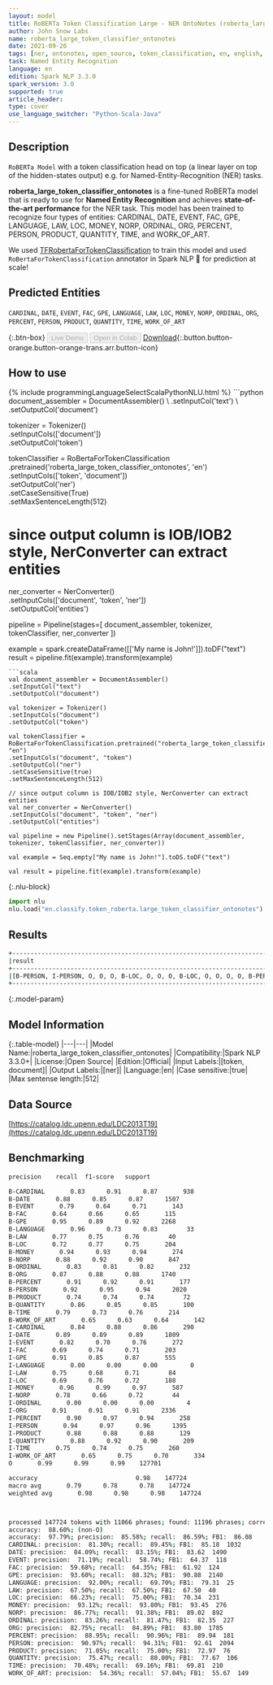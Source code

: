 ```yaml
---
layout: model
title: RoBERTa Token Classification Large - NER OntoNotes (roberta_large_token_classifier_ontonotes)
author: John Snow Labs
name: roberta_large_token_classifier_ontonotes
date: 2021-09-26
tags: [ner, ontonotes, open_source, token_classification, en, english, roberta]
task: Named Entity Recognition
language: en
edition: Spark NLP 3.3.0
spark_version: 3.0
supported: true
article_header:
type: cover
use_language_switcher: "Python-Scala-Java"
---
```


## Description

`RoBERTa Model` with a token classification head on top (a linear layer on top of the hidden-states output) e.g. for Named-Entity-Recognition (NER) tasks.


**roberta_large_token_classifier_ontonotes** is a fine-tuned RoBERTa model that is ready to use for **Named Entity Recognition** and achieves **state-of-the-art performance** for the NER task. This model has been trained to recognize four types of entities: CARDINAL, DATE, EVENT, FAC, GPE, LANGUAGE, LAW, LOC, MONEY, NORP, ORDINAL, ORG, PERCENT, PERSON, PRODUCT, QUANTITY, TIME, and WORK_OF_ART.

We used [TFRobertaForTokenClassification](https://huggingface.co/transformers/model_doc/roberta.html#tfrobertafortokenclassification) to train this model and used `RoBertaForTokenClassification` annotator in Spark NLP 🚀 for prediction at scale!

## Predicted Entities

`CARDINAL`, `DATE`, `EVENT`, `FAC`, `GPE`, `LANGUAGE`, `LAW`, `LOC`, `MONEY`, `NORP`, `ORDINAL`, `ORG`, `PERCENT`, `PERSON`, `PRODUCT`, `QUANTITY`, `TIME`, `WORK_OF_ART`

{:.btn-box}
<button class="button button-orange" disabled>Live Demo</button>
<button class="button button-orange" disabled>Open in Colab</button>
[Download](https://s3.amazonaws.com/auxdata.johnsnowlabs.com/public/models/roberta_large_token_classifier_ontonotes_en_3.3.0_3.0_1632675516479.zip){:.button.button-orange.button-orange-trans.arr.button-icon}

## How to use



<div class="tabs-box" markdown="1">
{% include programmingLanguageSelectScalaPythonNLU.html %}
```python
document_assembler = DocumentAssembler() \
.setInputCol('text') \
.setOutputCol('document')

tokenizer = Tokenizer() \
.setInputCols(['document']) \
.setOutputCol('token')

tokenClassifier = RoBertaForTokenClassification \
.pretrained('roberta_large_token_classifier_ontonotes', 'en') \
.setInputCols(['token', 'document']) \
.setOutputCol('ner') \
.setCaseSensitive(True) \
.setMaxSentenceLength(512)

# since output column is IOB/IOB2 style, NerConverter can extract entities
ner_converter = NerConverter() \
.setInputCols(['document', 'token', 'ner']) \
.setOutputCol('entities')

pipeline = Pipeline(stages=[
document_assembler, 
tokenizer,
tokenClassifier,
ner_converter
])

example = spark.createDataFrame([['My name is John!']]).toDF("text")
result = pipeline.fit(example).transform(example)
```
```scala
val document_assembler = DocumentAssembler() 
.setInputCol("text") 
.setOutputCol("document")

val tokenizer = Tokenizer() 
.setInputCols("document") 
.setOutputCol("token")

val tokenClassifier = RoBertaForTokenClassification.pretrained("roberta_large_token_classifier_ontonotes", "en")
.setInputCols("document", "token")
.setOutputCol("ner")
.setCaseSensitive(true)
.setMaxSentenceLength(512)

// since output column is IOB/IOB2 style, NerConverter can extract entities
val ner_converter = NerConverter() 
.setInputCols("document", "token", "ner") 
.setOutputCol("entities")

val pipeline = new Pipeline().setStages(Array(document_assembler, tokenizer, tokenClassifier, ner_converter))

val example = Seq.empty["My name is John!"].toDS.toDF("text")

val result = pipeline.fit(example).transform(example)
```


{:.nlu-block}
```python
import nlu
nlu.load("en.classify.token_roberta.large_token_classifier_ontonotes").predict("""My name is John!""")
```

</div>

## Results

```bash
+------------------------------------------------------------------------------------+
|result                                                                              |
+------------------------------------------------------------------------------------+
|[B-PERSON, I-PERSON, O, O, O, B-LOC, O, O, O, B-LOC, O, O, O, O, B-PERSON, O, O, O, O, B-LOC]|
+------------------------------------------------------------------------------------+
```

{:.model-param}
## Model Information

{:.table-model}
|---|---|
|Model Name:|roberta_large_token_classifier_ontonotes|
|Compatibility:|Spark NLP 3.3.0+|
|License:|Open Source|
|Edition:|Official|
|Input Labels:|[token, document]|
|Output Labels:|[ner]|
|Language:|en|
|Case sensitive:|true|
|Max sentense length:|512|

## Data Source

[https://catalog.ldc.upenn.edu/LDC2013T19](https://catalog.ldc.upenn.edu/LDC2013T19)

## Benchmarking

```bash
precision    recall  f1-score   support

B-CARDINAL       0.83      0.91      0.87       938
B-DATE       0.88      0.85      0.87      1507
B-EVENT       0.79      0.64      0.71       143
B-FAC       0.64      0.66      0.65       115
B-GPE       0.95      0.89      0.92      2268
B-LANGUAGE       0.96      0.73      0.83        33
B-LAW       0.77      0.75      0.76        40
B-LOC       0.72      0.77      0.75       204
B-MONEY       0.94      0.93      0.94       274
B-NORP       0.88      0.92      0.90       847
B-ORDINAL       0.83      0.81      0.82       232
B-ORG       0.87      0.88      0.88      1740
B-PERCENT       0.91      0.92      0.91       177
B-PERSON       0.92      0.95      0.94      2020
B-PRODUCT       0.74      0.74      0.74        72
B-QUANTITY       0.86      0.85      0.85       100
B-TIME       0.79      0.73      0.76       214
B-WORK_OF_ART       0.65      0.63      0.64       142
I-CARDINAL       0.84      0.88      0.86       290
I-DATE       0.89      0.89      0.89      1809
I-EVENT       0.82      0.70      0.76       272
I-FAC       0.69      0.74      0.71       203
I-GPE       0.91      0.85      0.87       555
I-LANGUAGE       0.00      0.00      0.00         0
I-LAW       0.75      0.68      0.71        84
I-LOC       0.69      0.76      0.72       188
I-MONEY       0.96      0.99      0.97       587
I-NORP       0.78      0.66      0.72        44
I-ORDINAL       0.00      0.00      0.00         4
I-ORG       0.91      0.91      0.91      2336
I-PERCENT       0.90      0.97      0.94       258
I-PERSON       0.94      0.97      0.96      1395
I-PRODUCT       0.88      0.88      0.88       129
I-QUANTITY       0.88      0.92      0.90       209
I-TIME       0.75      0.74      0.75       260
I-WORK_OF_ART       0.65      0.75      0.70       334
O       0.99      0.99      0.99    127701

accuracy                           0.98    147724
macro avg       0.79      0.78      0.78    147724
weighted avg       0.98      0.98      0.98    147724



processed 147724 tokens with 11066 phrases; found: 11196 phrases; correct: 9582.
accuracy:  88.60%; (non-O)
accuracy:  97.79%; precision:  85.58%; recall:  86.59%; FB1:  86.08
CARDINAL: precision:  81.30%; recall:  89.45%; FB1:  85.18  1032
DATE: precision:  84.09%; recall:  83.15%; FB1:  83.62  1490
EVENT: precision:  71.19%; recall:  58.74%; FB1:  64.37  118
FAC: precision:  59.68%; recall:  64.35%; FB1:  61.92  124
GPE: precision:  93.60%; recall:  88.32%; FB1:  90.88  2140
LANGUAGE: precision:  92.00%; recall:  69.70%; FB1:  79.31  25
LAW: precision:  67.50%; recall:  67.50%; FB1:  67.50  40
LOC: precision:  66.23%; recall:  75.00%; FB1:  70.34  231
MONEY: precision:  93.12%; recall:  93.80%; FB1:  93.45  276
NORP: precision:  86.77%; recall:  91.38%; FB1:  89.02  892
ORDINAL: precision:  83.26%; recall:  81.47%; FB1:  82.35  227
ORG: precision:  82.75%; recall:  84.89%; FB1:  83.80  1785
PERCENT: precision:  88.95%; recall:  90.96%; FB1:  89.94  181
PERSON: precision:  90.97%; recall:  94.31%; FB1:  92.61  2094
PRODUCT: precision:  71.05%; recall:  75.00%; FB1:  72.97  76
QUANTITY: precision:  75.47%; recall:  80.00%; FB1:  77.67  106
TIME: precision:  70.48%; recall:  69.16%; FB1:  69.81  210
WORK_OF_ART: precision:  54.36%; recall:  57.04%; FB1:  55.67  149
```